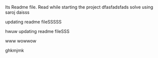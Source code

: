 Its Readme file. Read while starting the project
dfasfadsfads
solve using saroj daisss


updating readme fileSSSSS

hwuw
updating readme fileSSS

www
wowwow

ghkmjmk

